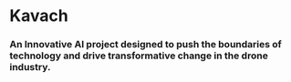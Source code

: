 <h1 align ="left">
  Kavach
</h1>

<h3 align ="left">
  An Innovative AI project designed to push the boundaries of technology and drive transformative change in the drone industry.
</h3>

